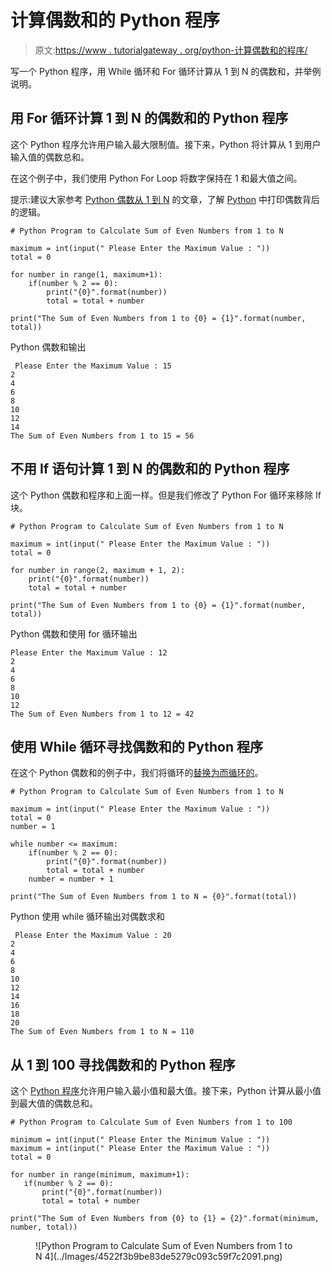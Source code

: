 # 计算偶数和的 Python 程序

> 原文:[https://www . tutorialgateway . org/python-计算偶数和的程序/](https://www.tutorialgateway.org/python-program-to-calculate-sum-of-even-numbers/)

写一个 Python 程序，用 While 循环和 For 循环计算从 1 到 N 的偶数和，并举例说明。

## 用 For 循环计算 1 到 N 的偶数和的 Python 程序

这个 Python 程序允许用户输入最大限制值。接下来，Python 将计算从 1 到用户输入值的偶数总和。

在这个例子中，我们使用 Python For Loop 将数字保持在 1 和最大值之间。

提示:建议大家参考 [Python 偶数从 1 到 N](https://www.tutorialgateway.org/python-program-to-print-even-numbers-from-1-to-n/) 的文章，了解 [Python](https://www.tutorialgateway.org/python-tutorial/) 中打印偶数背后的逻辑。

```
# Python Program to Calculate Sum of Even Numbers from 1 to N

maximum = int(input(" Please Enter the Maximum Value : "))
total = 0

for number in range(1, maximum+1):
    if(number % 2 == 0):
        print("{0}".format(number))
        total = total + number

print("The Sum of Even Numbers from 1 to {0} = {1}".format(number, total))
```

Python 偶数和输出

```
 Please Enter the Maximum Value : 15
2
4
6
8
10
12
14
The Sum of Even Numbers from 1 to 15 = 56
```

## 不用 If 语句计算 1 到 N 的偶数和的 Python 程序

这个 Python 偶数和程序和上面一样。但是我们修改了 Python For 循环来移除 If 块。

```
# Python Program to Calculate Sum of Even Numbers from 1 to N

maximum = int(input(" Please Enter the Maximum Value : "))
total = 0

for number in range(2, maximum + 1, 2):
    print("{0}".format(number))
    total = total + number

print("The Sum of Even Numbers from 1 to {0} = {1}".format(number, total))
```

Python 偶数和使用 for 循环输出

 ```
 Please Enter the Maximum Value : 12
2
4
6
8
10
12
The Sum of Even Numbers from 1 to 12 = 42
```

## 使用 While 循环寻找偶数和的 Python 程序

在这个 Python 偶数和的例子中，我们将循环的[替换为](https://www.tutorialgateway.org/python-for-loop/)[而循环的](https://www.tutorialgateway.org/python-while-loop/)。

```
# Python Program to Calculate Sum of Even Numbers from 1 to N

maximum = int(input(" Please Enter the Maximum Value : "))
total = 0
number = 1

while number <= maximum:
    if(number % 2 == 0):
        print("{0}".format(number))
        total = total + number
    number = number + 1

print("The Sum of Even Numbers from 1 to N = {0}".format(total))
```

Python 使用 while 循环输出对偶数求和

```
 Please Enter the Maximum Value : 20
2
4
6
8
10
12
14
16
18
20
The Sum of Even Numbers from 1 to N = 110
```

## 从 1 到 100 寻找偶数和的 Python 程序

这个 [Python 程序](https://www.tutorialgateway.org/python-programming-examples/)允许用户输入最小值和最大值。接下来，Python 计算从最小值到最大值的偶数总和。

 ```
# Python Program to Calculate Sum of Even Numbers from 1 to 100

minimum = int(input(" Please Enter the Minimum Value : "))
maximum = int(input(" Please Enter the Maximum Value : "))
total = 0

for number in range(minimum, maximum+1):
    if(number % 2 == 0):
        print("{0}".format(number))
        total = total + number

print("The Sum of Even Numbers from {0} to {1} = {2}".format(minimum, number, total))
```

<figure class="wp-block-image">![Python Program to Calculate Sum of Even Numbers from 1 to N 4](../Images/4522f3b9be83de5279c093c59f7c2091.png)</figure>